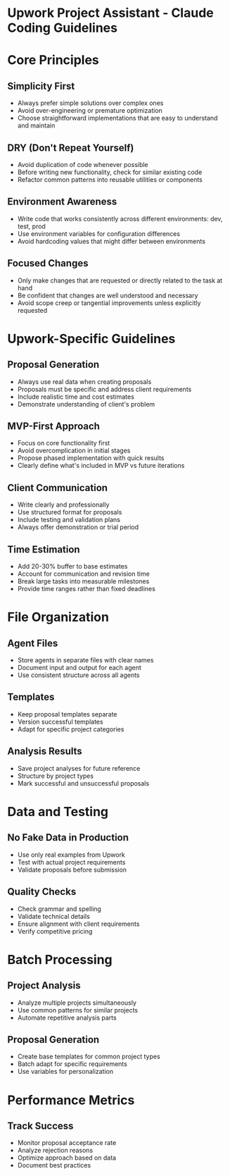 # Upwork Project Assistant - Claude Coding Guidelines

# Core Principles

## Simplicity First
- Always prefer simple solutions over complex ones
- Avoid over-engineering or premature optimization
- Choose straightforward implementations that are easy to understand and maintain

## DRY (Don't Repeat Yourself)
- Avoid duplication of code whenever possible
- Before writing new functionality, check for similar existing code
- Refactor common patterns into reusable utilities or components

## Environment Awareness
- Write code that works consistently across different environments: dev, test, prod
- Use environment variables for configuration differences
- Avoid hardcoding values that might differ between environments

## Focused Changes
- Only make changes that are requested or directly related to the task at hand
- Be confident that changes are well understood and necessary
- Avoid scope creep or tangential improvements unless explicitly requested

# Upwork-Specific Guidelines

## Proposal Generation
- Always use real data when creating proposals
- Proposals must be specific and address client requirements
- Include realistic time and cost estimates
- Demonstrate understanding of client's problem

## MVP-First Approach
- Focus on core functionality first
- Avoid overcomplication in initial stages
- Propose phased implementation with quick results
- Clearly define what's included in MVP vs future iterations

## Client Communication
- Write clearly and professionally
- Use structured format for proposals
- Include testing and validation plans
- Always offer demonstration or trial period

## Time Estimation
- Add 20-30% buffer to base estimates
- Account for communication and revision time
- Break large tasks into measurable milestones
- Provide time ranges rather than fixed deadlines

# File Organization

## Agent Files
- Store agents in separate files with clear names
- Document input and output for each agent
- Use consistent structure across all agents

## Templates
- Keep proposal templates separate
- Version successful templates
- Adapt for specific project categories

## Analysis Results
- Save project analyses for future reference
- Structure by project types
- Mark successful and unsuccessful proposals

# Data and Testing

## No Fake Data in Production
- Use only real examples from Upwork
- Test with actual project requirements
- Validate proposals before submission

## Quality Checks
- Check grammar and spelling
- Validate technical details
- Ensure alignment with client requirements
- Verify competitive pricing

# Batch Processing

## Project Analysis
- Analyze multiple projects simultaneously
- Use common patterns for similar projects
- Automate repetitive analysis parts

## Proposal Generation
- Create base templates for common project types
- Batch adapt for specific requirements
- Use variables for personalization

# Performance Metrics

## Track Success
- Monitor proposal acceptance rate
- Analyze rejection reasons
- Optimize approach based on data
- Document best practices